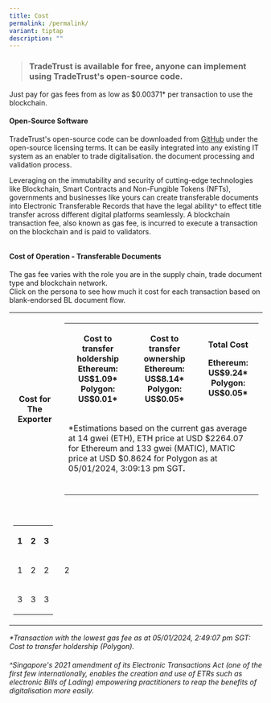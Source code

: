 ```yaml
---
title: Cost
permalink: /permalink/
variant: tiptap
description: ""
---
```

<blockquote><h3>TradeTrust is available for free, anyone can implement using TradeTrust's open-source code.</h3></blockquote><p></p><p>Just pay for gas fees from as low as $0.00371* per transaction to use the blockchain.</p><p></p><h4><strong>Open-Source Software</strong></h4><p>TradeTrust's open-source code can be downloaded from <a href="https://github.com/TradeTrust/tradetrust-website" rel="noopener noreferrer" target="_blank">GitHub</a> under the open-source licensing terms. It can be easily integrated into any existing IT system as an enabler to trade digitalisation. the document processing and validation process.</p><p></p><p>Leveraging on the immutability and security of cutting-edge technologies like Blockchain, Smart Contracts and Non-Fungible Tokens (NFTs), governments and businesses like yours can create transferable documents into Electronic Transferable Records that have the legal ability^ to effect title transfer across different digital platforms seamlessly. A blockchain transaction fee, also known as gas fee, is incurred to execute a transaction on the blockchain and is paid to validators.</p><h6></h6><h4><strong>Cost of Operation - Transferable Documents</strong></h4><p>The gas fee varies with the role you are in the supply chain, trade document type and blockchain network.<br>Click on the persona to see how much it cost for each transaction based on blank-endorsed BL document flow.</p><table><tbody><tr><th rowspan="1" colspan="1"><p>Cost for The Exporter</p></th><th rowspan="1" colspan="2"><table><tbody><tr><th rowspan="1" colspan="1"><p>Cost to transfer holdership<br>Ethereum: US$1.09*<br>Polygon: US$0.01*</p></th><th rowspan="1" colspan="1"><p>Cost to transfer ownership<br>Ethereum: US$8.14*<br>Polygon: US$0.05*</p></th><th rowspan="1" colspan="1"><p>Total Cost</p><p></p><p>Ethereum: US$9.24*<br>Polygon: US$0.05*</p></th></tr><tr><td rowspan="1" colspan="3"><p>*Estimations based on the current gas average at 14 gwei (ETH), ETH price at USD $2264.07 for Ethereum and 133 gwei (MATIC), MATIC price at USD $0.8624 for Polygon as at 05/01/2024, 3:09:13 pm SGT<strong>.</strong></p></td></tr><tr><td rowspan="1" colspan="1"><p></p></td><td rowspan="1" colspan="1"><p></p></td><td rowspan="1" colspan="1"><p></p></td></tr></tbody></table></th></tr><tr><td rowspan="1" colspan="1"><p></p></td><td rowspan="1" colspan="1"><p></p></td><td rowspan="1" colspan="1"><p></p></td></tr><tr><td rowspan="1" colspan="1"><table><tbody><tr><th rowspan="1" colspan="1"><p>1</p></th><th rowspan="1" colspan="1"><p>2</p></th><th rowspan="1" colspan="1"><p>3</p></th></tr><tr><td rowspan="1" colspan="1"><p>1</p></td><td rowspan="1" colspan="1"><p>2</p></td><td rowspan="1" colspan="1"><p>2</p></td></tr><tr><td rowspan="1" colspan="1"><p>3</p></td><td rowspan="1" colspan="1"><p>3</p></td><td rowspan="1" colspan="1"><p>3</p></td></tr></tbody></table></td><td rowspan="1" colspan="1"><p>2</p></td><td rowspan="1" colspan="1"><p></p></td></tr></tbody></table><p></p><p></p><p><em>*Transaction with the lowest gas fee as at 05/01/2024, 2:49:07 pm SGT: Cost to transfer holdership (Polygon).</em></p><h6><em>^Singapore's 2021 amendment of its Electronic Transactions Act (one of the first few internationally, enables the creation and use of ETRs such as electronic Bills of Lading) empowering practitioners to reap the benefits of digitalisation more easily.</em></h6><p></p>